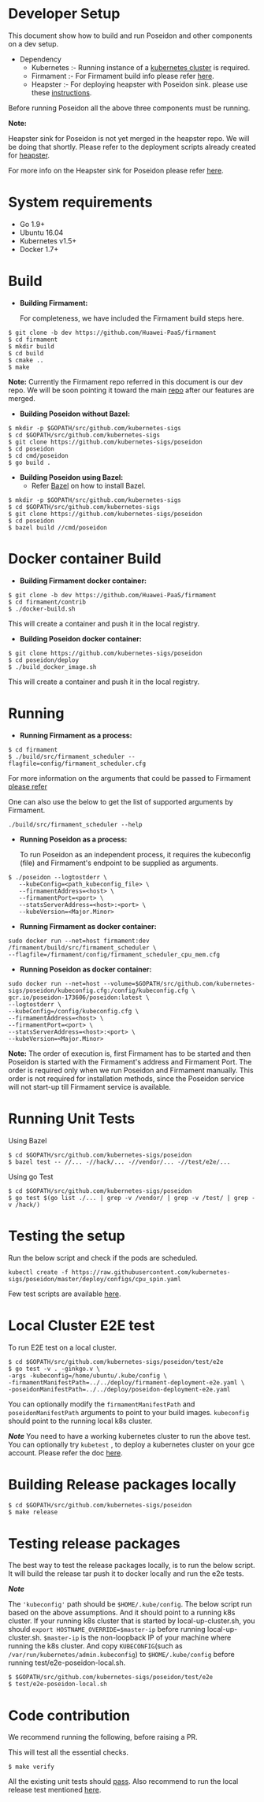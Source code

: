 # Developer Setup

This document show how to build and run Poseidon and other components on a dev setup.

* Dependency 
   * Kubernetes :- Running instance of a [kubernetes cluster](https://kubernetes.io/docs/setup/) is required. 
   * Firmament  :- For Firmament build info please refer [here](https://github.com/camsas/firmament/blob/master/README.md#building-instructions).
   * Heapster   :- For deploying heapster with Poseidon sink. please use these [instructions](https://github.com/kubernetes-sigs/poseidon/tree/master/docs/install#steps).

Before running Poseidon all the above three components must be running.

**Note:** 

   Heapster sink for Poseidon is not yet merged in the heapster repo.
   We will be doing that shortly. Please refer to the deployment scripts already created for [heapster](https://raw.githubusercontent.com/kubernetes-sigs/poseidon/master/deploy/heapster-poseidon.yaml). 
   
   For more info on the Heapster sink for Poseidon please refer [here](https://github.com/camsas/heapster).
   
   
# System requirements
  * Go 1.9+
  * Ubuntu 16.04
  * Kubernetes v1.5+
  * Docker 1.7+

# Build

  * **Building Firmament:**
  
       For completeness, we have included the Firmament build steps here.
     
     
```
$ git clone -b dev https://github.com/Huawei-PaaS/firmament
$ cd firmament
$ mkdir build
$ cd build
$ cmake ..
$ make
```

**Note:**
Currently the Firmament repo referred in this document is our dev repo.
We will be soon pointing it toward the main [repo](https://github.com/camsas/firmament) after our features are merged.

  * **Building Poseidon without Bazel:**
  
  
 ```
 $ mkdir -p $GOPATH/src/github.com/kubernetes-sigs
 $ cd $GOPATH/src/github.com/kubernetes-sigs
 $ git clone https://github.com/kubernetes-sigs/poseidon
 $ cd poseidon
 $ cd cmd/poseidon
 $ go build .
 ```

 * **Building Poseidon using Bazel:**
   * Refer [Bazel](https://docs.bazel.build/versions/master/install.html) on how to install Bazel.
 ```
 $ mkdir -p $GOPATH/src/github.com/kubernetes-sigs
 $ cd $GOPATH/src/github.com/kubernetes-sigs
 $ git clone https://github.com/kubernetes-sigs/poseidon
 $ cd poseidon
 $ bazel build //cmd/poseidon
```


  
 # Docker container Build
 
   * **Building Firmament docker container:**
```
$ git clone -b dev https://github.com/Huawei-PaaS/firmament
$ cd firmament/contrib
$ ./docker-build.sh
```
This will create a container and push it in the local registry.


   * **Building Poseidon docker container:**
   
```
$ git clone https://github.com/kubernetes-sigs/poseidon
$ cd poseidon/deploy
$ ./build_docker_image.sh
```
This will create a container and push it in the local registry.


# Running
  * **Running Firmament as a process:**
  
```
$ cd firmament
$ ./build/src/firmament_scheduler --flagfile=config/firmament_scheduler.cfg

```
For more information on the arguments that could be passed to Firmament [please refer](https://github.com/Huawei-PaaS/firmament#using-the-flow-scheduler)

One can also use the below to get the list of supported arguments by Firmament.

```
./build/src/firmament_scheduler --help
```

  * **Running Poseidon as a process:**
      
      To run Poseidon as an independent process, it requires the kubeconfig (file) and Firmament's endpoint to be supplied as arguments.

 ```
 $ ./poseidon --logtostderr \
    --kubeConfig=<path_kubeconfig_file> \
    --firmamentAddress=<host> \
    --firmamentPort=<port> \
    --statsServerAddress=<host>:<port> \
    --kubeVersion=<Major.Minor>
 ```

  * **Running Firmament as docker container:**
    
```
sudo docker run --net=host firmament:dev /firmament/build/src/firmament_scheduler \
--flagfile=/firmament/config/firmament_scheduler_cpu_mem.cfg
```

  * **Running Poseidon as docker container:**
```
sudo docker run --net=host --volume=$GOPATH/src/github.com/kubernetes-sigs/poseidon/kubeconfig.cfg:/config/kubeconfig.cfg \
gcr.io/poseidon-173606/poseidon:latest \
--logtostderr \
--kubeConfig=/config/kubeconfig.cfg \
--firmamentAddress=<host> \
--firmamentPort=<port> \
--statsServerAddress=<host>:<port> \ 
--kubeVersion=<Major.Minor>
```

**Note:**
The order of execution is, first Firmament has to be started and then Poseidon is started with the Firmament's address 
and Firmament Port.
The order is required only when we run Poseidon and Firmament manually.
This order is not required for installation methods, since the Poseidon service will not start-up till Firmament service is available.

# Running Unit Tests
Using Bazel
```
$ cd $GOPATH/src/github.com/kubernetes-sigs/poseidon
$ bazel test -- //... -//hack/... -//vendor/... -//test/e2e/...
```

Using go Test
```
$ cd $GOPATH/src/github.com/kubernetes-sigs/poseidon
$ go test $(go list ./... | grep -v /vendor/ | grep -v /test/ | grep -v /hack/)

```

# Testing the setup
Run the below script and check if the pods are scheduled.
```
kubectl create -f https://raw.githubusercontent.com/kubernetes-sigs/poseidon/master/deploy/configs/cpu_spin.yaml
```

Few test scripts are available [here](https://github.com/kubernetes-sigs/poseidon/tree/master/deploy/configs).

# Local Cluster E2E test
To run E2E test on a local cluster.

```
$ cd $GOPATH/src/github.com/kubernetes-sigs/poseidon/test/e2e
$ go test -v . -ginkgo.v \
-args -kubeconfig=/home/ubuntu/.kube/config \ 
-firmamentManifestPath=../../deploy/firmament-deployment-e2e.yaml \
-poseidonManifestPath=../../deploy/poseidon-deployment-e2e.yaml
```
You can optionally modify the ```firmamentManifestPath``` and 
```poseidonManifestPath``` arguments to point to your build images.
```kubeconfig``` should point to the running local k8s cluster.

***Note***
You need to have a working kubernetes cluster to run the 
above test. You can optionally try ```kubetest``` , to deploy a kubernetes
cluster on your gce account. Please refer the doc [here](https://github.com/kubernetes/test-infra/tree/master/kubetest).

# Building Release packages locally

```
$ cd $GOPATH/src/github.com/kubernetes-sigs/poseidon
$ make release
```

# Testing release packages
The best way to test the release packages locally, is to run the
below script. It will build the release tar push it to docker locally and run the e2e tests.

***Note***

The ```'kubeconfig'``` path should be ```$HOME/.kube/config```.
The below script run based on the above assumptions.
And it should point to a running k8s cluster.
If your running k8s cluster that is started by local-up-cluster.sh, you should ```export HOSTNAME_OVERRIDE=$master-ip``` before running local-up-cluster.sh.
```$master-ip``` is the non-loopback IP of your machine where running the k8s cluster.
And copy ```KUBECONFIG```(such as ```/var/run/kubernetes/admin.kubeconfig```) to ```$HOME/.kube/config``` before running test/e2e-poseidon-local.sh.

```
$ $GOPATH/src/github.com/kubernetes-sigs/poseidon/test/e2e
$ test/e2e-poseidon-local.sh
```

# Code contribution
We recommend running the following, before raising a PR.

This will test all the essential checks. 

```
$ make verify
```

All the existing unit tests should [pass](https://github.com/kubernetes-sigs/poseidon/tree/master/docs/devel#running-unit-tests).
Also recommend to run the local release test mentioned [here](https://github.com/kubernetes-sigs/poseidon/tree/master/docs/devel#testing-release-packages).


